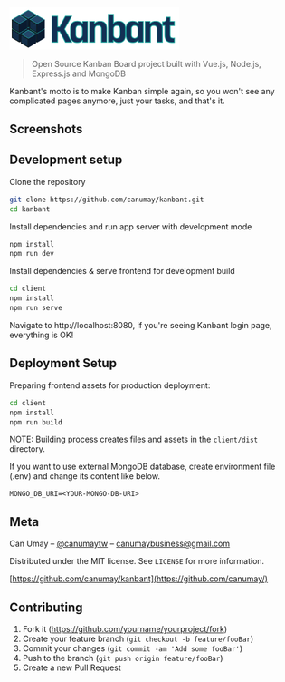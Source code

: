 <img src="readme-files/logo.png" alt="drawing" width="300"/>

> Open Source Kanban Board project built with Vue.js, Node.js, Express.js and MongoDB

Kanbant's motto is to make Kanban simple again, so you won't see any complicated pages anymore, just your tasks, and that's it.

## Screenshots




## Development setup

Clone the repository

```sh
git clone https://github.com/canumay/kanbant.git
cd kanbant
```

Install dependencies and run app server with development mode

```sh
npm install
npm run dev
```

Install dependencies & serve frontend for development build

```sh
cd client
npm install
npm run serve
```

Navigate to http://localhost:8080, if you're seeing Kanbant login page, everything is OK!

## Deployment Setup

Preparing frontend assets for production deployment:

```sh
cd client
npm install
npm run build
```
NOTE: Building process creates files and assets in the ```client/dist``` directory.

If you want to use external MongoDB database, create environment file (.env) and change its content like below.

```
MONGO_DB_URI=<YOUR-MONGO-DB-URI>
```

## Meta

Can Umay – [@canumaytw](https://twitter.com/canumaytw) – canumaybusiness@gmail.com

Distributed under the MIT license. See ``LICENSE`` for more information.

[https://github.com/canumay/kanbant](https://github.com/canumay/)

## Contributing

1. Fork it (<https://github.com/yourname/yourproject/fork>)
2. Create your feature branch (`git checkout -b feature/fooBar`)
3. Commit your changes (`git commit -am 'Add some fooBar'`)
4. Push to the branch (`git push origin feature/fooBar`)
5. Create a new Pull Request
